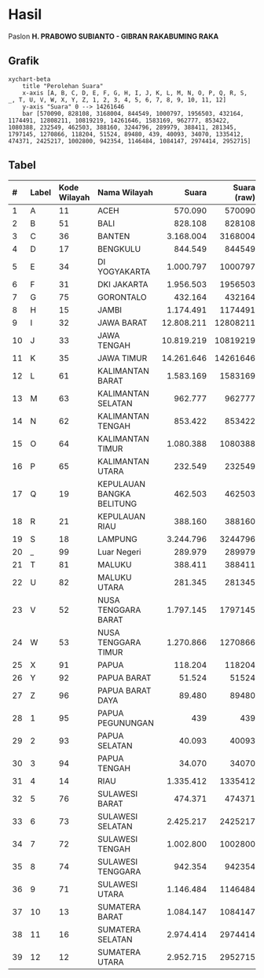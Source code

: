 # Hasil

Paslon **H. PRABOWO SUBIANTO - GIBRAN RAKABUMING RAKA**

## Grafik

```mermaid
xychart-beta
    title "Perolehan Suara"
    x-axis [A, B, C, D, E, F, G, H, I, J, K, L, M, N, O, P, Q, R, S, _, T, U, V, W, X, Y, Z, 1, 2, 3, 4, 5, 6, 7, 8, 9, 10, 11, 12]
    y-axis "Suara" 0 --> 14261646
    bar [570090, 828108, 3168004, 844549, 1000797, 1956503, 432164, 1174491, 12808211, 10819219, 14261646, 1583169, 962777, 853422, 1080388, 232549, 462503, 388160, 3244796, 289979, 388411, 281345, 1797145, 1270866, 118204, 51524, 89480, 439, 40093, 34070, 1335412, 474371, 2425217, 1002800, 942354, 1146484, 1084147, 2974414, 2952715]
```

## Tabel

| #  | Label | Kode Wilayah | Nama Wilayah              | Suara      | Suara (raw) | Persentase |
|:-- |:----- |:------------ |:------------------------- | ----------:| -----------:| ----------:|
| 1  | A     | 11           | ACEH                      | 570.090    | 570090      | 0,76       |
| 2  | B     | 51           | BALI                      | 828.108    | 828108      | 1,10       |
| 3  | C     | 36           | BANTEN                    | 3.168.004  | 3168004     | 4,20       |
| 4  | D     | 17           | BENGKULU                  | 844.549    | 844549      | 1,12       |
| 5  | E     | 34           | DI YOGYAKARTA             | 1.000.797  | 1000797     | 1,33       |
| 6  | F     | 31           | DKI JAKARTA               | 1.956.503  | 1956503     | 2,60       |
| 7  | G     | 75           | GORONTALO                 | 432.164    | 432164      | 0,57       |
| 8  | H     | 15           | JAMBI                     | 1.174.491  | 1174491     | 1,56       |
| 9  | I     | 32           | JAWA BARAT                | 12.808.211 | 12808211    | 16,99      |
| 10 | J     | 33           | JAWA TENGAH               | 10.819.219 | 10819219    | 14,35      |
| 11 | K     | 35           | JAWA TIMUR                | 14.261.646 | 14261646    | 18,92      |
| 12 | L     | 61           | KALIMANTAN BARAT          | 1.583.169  | 1583169     | 2,10       |
| 13 | M     | 63           | KALIMANTAN SELATAN        | 962.777    | 962777      | 1,28       |
| 14 | N     | 62           | KALIMANTAN TENGAH         | 853.422    | 853422      | 1,13       |
| 15 | O     | 64           | KALIMANTAN TIMUR          | 1.080.388  | 1080388     | 1,43       |
| 16 | P     | 65           | KALIMANTAN UTARA          | 232.549    | 232549      | 0,31       |
| 17 | Q     | 19           | KEPULAUAN BANGKA BELITUNG | 462.503    | 462503      | 0,61       |
| 18 | R     | 21           | KEPULAUAN RIAU            | 388.160    | 388160      | 0,51       |
| 19 | S     | 18           | LAMPUNG                   | 3.244.796  | 3244796     | 4,31       |
| 20 | _     | 99           | Luar Negeri               | 289.979    | 289979      | 0,38       |
| 21 | T     | 81           | MALUKU                    | 388.411    | 388411      | 0,52       |
| 22 | U     | 82           | MALUKU UTARA              | 281.345    | 281345      | 0,37       |
| 23 | V     | 52           | NUSA TENGGARA BARAT       | 1.797.145  | 1797145     | 2,38       |
| 24 | W     | 53           | NUSA TENGGARA TIMUR       | 1.270.866  | 1270866     | 1,69       |
| 25 | X     | 91           | PAPUA                     | 118.204    | 118204      | 0,16       |
| 26 | Y     | 92           | PAPUA BARAT               | 51.524     | 51524       | 0,07       |
| 27 | Z     | 96           | PAPUA BARAT DAYA          | 89.480     | 89480       | 0,12       |
| 28 | 1     | 95           | PAPUA PEGUNUNGAN          | 439        | 439         | 0,00       |
| 29 | 2     | 93           | PAPUA SELATAN             | 40.093     | 40093       | 0,05       |
| 30 | 3     | 94           | PAPUA TENGAH              | 34.070     | 34070       | 0,05       |
| 31 | 4     | 14           | RIAU                      | 1.335.412  | 1335412     | 1,77       |
| 32 | 5     | 76           | SULAWESI BARAT            | 474.371    | 474371      | 0,63       |
| 33 | 6     | 73           | SULAWESI SELATAN          | 2.425.217  | 2425217     | 3,22       |
| 34 | 7     | 72           | SULAWESI TENGAH           | 1.002.800  | 1002800     | 1,33       |
| 35 | 8     | 74           | SULAWESI TENGGARA         | 942.354    | 942354      | 1,25       |
| 36 | 9     | 71           | SULAWESI UTARA            | 1.146.484  | 1146484     | 1,52       |
| 37 | 10    | 13           | SUMATERA BARAT            | 1.084.147  | 1084147     | 1,44       |
| 38 | 11    | 16           | SUMATERA SELATAN          | 2.974.414  | 2974414     | 3,95       |
| 39 | 12    | 12           | SUMATERA UTARA            | 2.952.715  | 2952715     | 3,92       |



